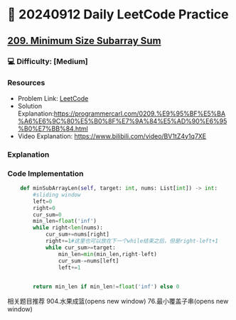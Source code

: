 # :dart: 20240912 Daily LeetCode Practice

## [209. Minimum Size Subarray Sum](https://leetcode.com/problems/minimum-size-subarray-sum/description/)
### :computer: Difficulty: [Medium]

### Resources
- Problem Link: [LeetCode](https://leetcode.com/problems/minimum-size-subarray-sum/)
- Solution Explanation:https://programmercarl.com/0209.%E9%95%BF%E5%BA%A6%E6%9C%80%E5%B0%8F%E7%9A%84%E5%AD%90%E6%95%B0%E7%BB%84.html
- Video Explanation: https://www.bilibili.com/video/BV1tZ4y1q7XE



### Explanation


### Code Implementation
```python
    def minSubArrayLen(self, target: int, nums: List[int]) -> int:
        #sliding window
        left=0
        right=0
        cur_sum=0
        min_len=float('inf')
        while right<len(nums):
            cur_sum+=nums[right]
            right+=1#这里也可以放在下一个while结束之后，但是right-left+1
            while cur_sum>=target:
                min_len=min(min_len,right-left)
                cur_sum-=nums[left]
                left+=1
            

        return min_len if min_len!=float('inf') else 0

```
相关题目推荐
904.水果成篮(opens new window)
76.最小覆盖子串(opens new window)
